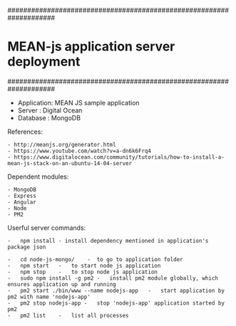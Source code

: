 ####################################################################
# MEAN-js application server deployment
####################################################################

- Application: MEAN JS sample application
- Server : Digital Ocean
- Database : MongoDB


References:

	- http://meanjs.org/generator.html
	- https://www.youtube.com/watch?v=a-dn6k6Frq4
	- https://www.digitalocean.com/community/tutorials/how-to-install-a-mean-js-stack-on-an-ubuntu-14-04-server

Dependent modules:

	- MongoDB
	- Express
	- Angular	
	- Node
	- PM2
	
	
Userful server commands:

	-	npm install - install dependency mentioned in application's package json

	-	cd node-js-mongo/    -  to go to application folder
	-	npm start	-	to start node js application
	-	npm stop	- 	to stop node js application
	-	sudo npm install -g pm2	-	install pm2 module globally, which ensures application up and running
	-	pm2 start ./bin/www --name nodejs-app	-	start application by pm2 with name 'nodejs-app'
	-	pm2 stop nodejs-app	-	stop 'nodejs-app' application started by pm2
	-	pm2 list	-	list all processes
	


